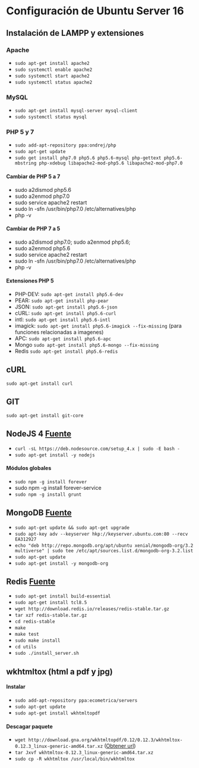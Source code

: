 # Configuración de Ubuntu Server 16

## Instalación de LAMPP y extensiones

### Apache
* `sudo apt-get install apache2`
* `sudo systemctl enable apache2`
* `sudo systemctl start apache2`
* `sudo systemctl status apache2`

### MySQL 
* `sudo apt-get install mysql-server mysql-client`
* `sudo systemctl status mysql`

### PHP 5 y 7
* `sudo add-apt-repository ppa:ondrej/php`
* `sudo apt-get update`
* `sudo get install php7.0 php5.6 php5.6-mysql php-gettext php5.6-mbstring php-xdebug libapache2-mod-php5.6 libapache2-mod-php7.0`

#### Cambiar de PHP 5 a 7
* sudo a2dismod php5.6
* sudo a2enmod php7.0
* sudo service apache2 restart
* sudo ln -sfn /usr/bin/php7.0 /etc/alternatives/php
* php -v

#### Cambiar de PHP 7 a 5
* sudo a2dismod php7.0; sudo a2enmod php5.6;
* sudo a2enmod php5.6
* sudo service apache2 restart
* sudo ln -sfn /usr/bin/php7.0 /etc/alternatives/php
* php -v 

#### Extensiones PHP 5

* PHP-DEV: `sudo apt-get install php5.6-dev`
* PEAR: `sudo apt-get install php-pear`
* JSON: `sudo apt-get install php5.6-json`
* cURL: `sudo apt-get install php5.6-curl`
* intl: `sudo apt-get install php5.6-intl`
* imagick: `sudo apt-get install php5.6-imagick --fix-missing` (para funciones relacionadas a imagenes)
* APC: `sudo apt-get install php5.6-apc`
* Mongo `sudo apt-get install php5.6-mongo --fix-missing`
* Redis `sudo apt-get install php5.6-redis`

## cURL
`sudo apt-get install curl`

## GIT
`sudo apt-get install git-core`

## NodeJS 4 [Fuente](https://nodejs.org/en/download/package-manager/#debian-and-ubuntu-based-linux-distributions)

* `curl -sL https://deb.nodesource.com/setup_4.x | sudo -E bash -`
* `sudo apt-get install -y nodejs`

#### Módulos globales
* `sudo npm -g install forever`
*  sudo npm -g install forever-service
* `sudo npm -g install grunt`

## MongoDB [Fuente](https://www.linode.com/docs/databases/mongodb/install-mongodb-on-ubuntu-16-04)

* `sudo apt-get update && sudo apt-get upgrade`
* `sudo apt-key adv --keyserver hkp://keyserver.ubuntu.com:80 --recv EA312927`
* `echo "deb http://repo.mongodb.org/apt/ubuntu xenial/mongodb-org/3.2 multiverse" | sudo tee /etc/apt/sources.list.d/mongodb-org-3.2.list`
* `sudo apt-get update`
* `sudo apt-get install -y mongodb-org`

## Redis [Fuente](https://www.digitalocean.com/community/tutorials/how-to-install-and-use-redis)

* `sudo apt-get install build-essential`
* `sudo apt-get install tcl8.5`
* `wget http://download.redis.io/releases/redis-stable.tar.gz`
* `tar xzf redis-stable.tar.gz`
* `cd redis-stable`
* `make`
* `make test`
* `sudo make install`
* `cd utils`
* `sudo ./install_server.sh`

## wkhtmltox (html a pdf y jpg)
#### Instalar
* `sudo add-apt-repository ppa:ecometrica/servers`
* `sudo apt-get update`
* `sudo apt-get install wkhtmltopdf`  

#### Descagar paquete
* `wget http://download.gna.org/wkhtmltopdf/0.12/0.12.3/wkhtmltox-0.12.3_linux-generic-amd64.tar.xz` ([Obtener url](http://wkhtmltopdf.org/downloads.html))
* `tar Jxvf wkhtmltox-0.12.3_linux-generic-amd64.tar.xz`
* `sudo cp -R wkhtmltox /usr/local/bin/wkhtmltox`

